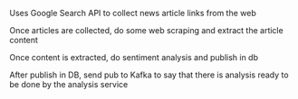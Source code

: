 Uses Google Search API to collect news article links from the web

Once articles are collected, do some web scraping and extract the article content

Once content is extracted, do sentiment analysis and publish in db

After publish in DB, send pub to Kafka to say that there is analysis ready to be done by the analysis service